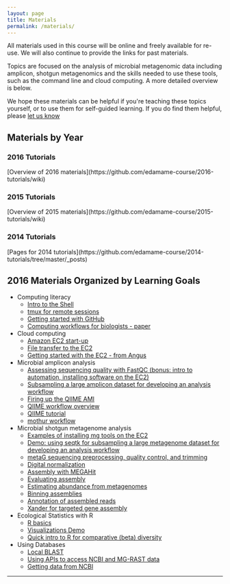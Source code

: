 ```yaml
---
layout: page
title: Materials
permalink: /materials/
---
```


All materials used in this course will be online and freely available 
for re-use. We will also continue to provide the links for past materials. 

Topics are focused on the analysis of microbial metagenomic data including 
amplicon, shotgun metagenomics and the skills needed to use these tools, 
such as the command line and cloud computing. A more detailed overview is
below. 

We hope these materials can be helpful if you're teaching these topics yourself, or to use them for self-guided learning. If you do find them helpful, please [let us know](mailto:edamame.course@gmail.com)


## Materials by Year

<h3>2016 Tutorials</h3>
[Overview of 2016 materials](https://github.com/edamame-course/2016-tutorials/wiki)

<h3>2015 Tutorials</h3>
[Overview of 2015 materials](https://github.com/edamame-course/2015-tutorials/wiki)

<h3>2014 Tutorials</h3>
[Pages for 2014 tutorials](https://github.com/edamame-course/2014-tutorials/tree/master/_posts)

## 2016 Materials Organized by Learning Goals
* Computing literacy
   * [Intro to the Shell](https://github.com/edamame-course/2015-tutorials/blob/master/final/2015-06-22-introduction_to_the_shell.md)
   * [tmux for remote sessions](https://github.com/edamame-course/2015-tutorials/blob/master/final/2015-06-22_tmux.md)
   * [Getting started with GitHub](https://github.com/edamame-course/Github/blob/master/Tutorial.md)
   * [Computing workflows for biologists - paper](http://journals.plos.org/plosbiology/article?id=10.1371/journal.pbio.1002303)
* Cloud computing
    * [Amazon EC2 start-up](https://github.com/edamame-course/2015-tutorials/blob/master/final/2015-06-22-EC2_Startup.md)
    * [File transfer to the EC2](https://github.com/edamame-course/2015-tutorials/blob/master/final/2015-06-22-EC2_Connection_FileTransfer.md)
    * [Getting started with the EC2 - from Angus](http://angus.readthedocs.io/en/2015/amazon/index.html)
* Microbial amplicon analysis
    * [Assessing sequencing quality with FastQC (bonus: intro to automation, installing software on the EC2)](https://github.com/edamame-course/FastQC/blob/master/final/2016-06-22_FastQC_tutorial.md)
    * [Subsampling a large amplicon dataset for developing an analysis workflow](https://github.com/edamame-course/2015-tutorials/blob/master/final/2015-06-23-QIIME1.md#ampliconsubsampling)
    * [Firing up the QIIME AMI](https://github.com/edamame-course/Amplicon_Analysis/blob/master/final/QIIME0.md)
    * [QIIME workflow overview](https://github.com/edamame-course/Amplicon_Analysis/blob/master/resources/QIIME_flow_chart_2016.pdf)
    * [QIIME tutorial](https://github.com/edamame-course/Amplicon_Analysis/blob/master/final/2016-07-13-QIIME1.md)
    * [mothur workflow](http://www.mothur.org/wiki/MiSeq_SOP)
* Microbial shotgun metagenome analysis 
    * [Examples of installing mg tools on the EC2](https://github.com/edamame-course/2015-tutorials/blob/master/final/2015-06-25_MetaGenome_Installation.md)   
    * [Demo: using seqtk for subsampling a large metagenome dataset for developing an analysis workflow](https://github.com/edamame-course/2015-tutorials/blob/master/demos/Creating_SubSampled_mg_Data.sh)
    * [metaG sequencing preprocessing, quality control, and trimming](https://github.com/edamame-course/Metagenome/blob/master/2016-07-15-metaG-sequencing-preprocessing.md)
    * [Digital normalization](https://github.com/edamame-course/Metagenome/blob/master/2016-07-15-metaG-assembly.md)
    * [Assembly with MEGAHit](https://github.com/edamame-course/2015-tutorials/blob/master/final/2015-06-25-assembling_your_metagenome.md)
    * [Evaluating assembly](https://github.com/edamame-course/Metagenome/blob/master/2016-07-15-assessing-metagenome-assembly.md)
    * [Estimating abundance from metagenomes](https://github.com/edamame-course/Metagenome/blob/master/2016-07-15-counting-abundance-with-mapped-reads.md)
    * [Binning assemblies](https://github.com/edamame-course/metagenome_binning/blob/master/binning_tutorial.md)
    * [Annotation of assembled reads](https://github.com/edamame-course/2015-tutorials/blob/master/final/2015-06-26-MG_Annotation_Prokka.md)
    * [Xander for targeted gene assembly](https://github.com/edamame-course/Xander/blob/master/Xander.md)
* Ecological Statistics with R
    * [R basics](https://github.com/edamame-course/Jones_R_Files)
    * [Visualizations Demo](https://github.com/edamame-course/2015-tutorials/blob/master/final/2015-07-01-VisualizationDemo.md)
    * [Quick intro to R for comparative (beta) diversity](https://github.com/edamame-course/2015-tutorials/blob/master/final/Ashley_Intro_to_R.md)
* Using Databases
    * [Local BLAST](https://github.com/edamame-course/BLAST-tutorial/blob/master/running-BLAST.md)
    * [Using APIs to access NCBI and MG-RAST data](http://adina-howe.readthedocs.org/en/latest/ncbi/)
    * [Getting data from NCBI](https://github.com/germs-lab/tutorial-blast-annotation/blob/master/ncbi/index.md)

***


